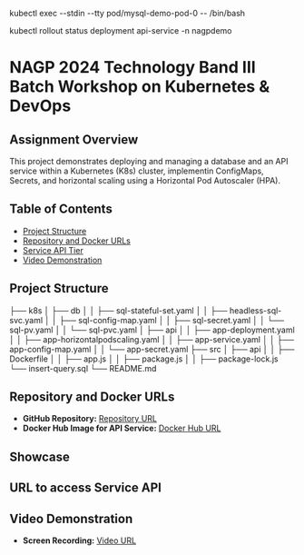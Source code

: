 kubectl exec --stdin --tty pod/mysql-demo-pod-0 -- /bin/bash

kubectl rollout status deployment api-service -n nagpdemo


# NAGP 2024 Technology Band III Batch Workshop on Kubernetes & DevOps

## Assignment Overview

This project demonstrates deploying and managing a database and an API service within a Kubernetes (K8s) cluster, implementin ConfigMaps, Secrets, and horizontal scaling using a Horizontal Pod Autoscaler (HPA).

## Table of Contents

- [Project Structure](#project-structure)
- [Repository and Docker URLs](#repository-and-docker-urls)
- [Service API Tier](#showcase)
- [Video Demonstration](#video-demonstration)

## Project Structure
├── k8s
│ ├── db
│ │ ├── sql-stateful-set.yaml
│ │ ├── headless-sql-svc.yaml
│ │ ├── sql-config-map.yaml
│ │ ├── sql-secret.yaml
│ │ └── sql-pv.yaml
│ │ └── sql-pvc.yaml
│ ├── api
│ │ ├── app-deployment.yaml
│ │ ├── app-horizontalpodscaling.yaml
│ │ ├── app-service.yaml
│ │ ├── app-config-map.yaml
│ │ └── app-secret.yaml
├── src
│ ├── api
│ │ ├── Dockerfile
│ │ ├── app.js
│ │ ├── package.js
│ │ ├── package-lock.js
└── insert-query.sql
└── README.md

## Repository and Docker URLs

- **GitHub Repository:** [Repository URL](<repository-url>)
- **Docker Hub Image for API Service:** [Docker Hub URL](https://hub.docker.com/repository/docker/singhsahil2711/db-access-service/general)

## Showcase

**URL to access Service API**
   - 

## Video Demonstration

- **Screen Recording:** [Video URL](<video-url>)